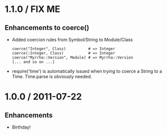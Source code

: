 # 1.1.0 / FIX ME

## Enhancements to coerce()

* Added coercion rules from Symbol/String to Module/Class

      coerce("Integer", Class)          # => Integer
      coerce(:Integer, Class)           # => Integer
      coerce("Myrrha::Version", Module) # => Myrrha::Version
      [... and so on ...]
      
* require('time') is automatically issued when trying to coerce a String to 
  a Time. Time.parse is obviously needed.   

# 1.0.0 / 2011-07-22

## Enhancements

  * Birthday!
